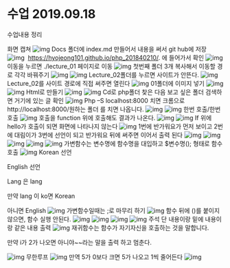 # 수업 2019.09.18
수업내용 정리

화면 캡쳐
![img](./images04/1.png)
Docs 폴더에 index.md 만들어서 내용을 써서 git hub에 저장  
![img](./images04/2.png)
 https://hyojeong101.github.io/php_201840210/. 에 들어가서 확인
![img](./images04/3.png)
이동을 누르면 ./lecture_01 페이지로 이동
![img](./images04/4.png)
첫번째 폴더 3개 복사해서 이동할 경로 각각 바꿔주기
![img](./images04/5.png)
![img](./images04/6.png) 
Lecture_02폴더를 누르면 사이트가 안뜬다.
![img](./images04/7.png) 
Lecture_02를 사이트 경로에 직접 써주면 열린다
![img](./images04/8.png) 
01폴더에 이미지 넣기
![img](./images04/9.png)
![img](./images04/10.png)
Html로 만들기
![img](./images04/11.png)
![img](./images04/12.png)
Cd로 php폴더 찾은 다음 보고 싶은 폴더 검색하면 거기에 있는 글 확인
![img](./images04/13.png)
Php –S localhost:8000 치면 크롬으로 http://localhost:8000/원하는 폴더     를 치면 나옵니다.
![img](./images04/14.png)
![img](./images04/15.png)
한번 호출/한번 호출
![img](./images04/16.png)
호출을 function 위에 호출해도 결과가 나온다.
![img](./images04/17.png)
![img](./images04/18.png)
If 위에 hello가 호출이 되면 화면에 나타나지 않는다
![img](./images04/19.png)
1번에 반가워요가 먼저 보이고 2번에 대림이가 3번에 선언이 되고 반가워요 뒤에 써주면 이어서 출력 된다
![img](./images04/20.png)
![img](./images04/21.png)
![img](./images04/22.png)
![img](./images04/23.png)
![img](./images04/24.png)
가변함수는 변수명에 함수명을 대입하고 $변수명(); 형태로 함수 호출
![img](./images04/25.png)
Korean 선언

English 선언

Lang 은 lang

만약 lang 이 ko면 
Korean 

아니면 English
![img](./images04/26.png)
가변함수일때는 ;로 마무리 하기
![img](./images04/27.png)
함수 뒤에 ()를 붙이지 않으면, 함수 실행 안된다.
![img](./images04/28.png)
![img](./images04/29.png)
![img](./images04/30.png)
![img](./images04/31.png)
주석 단 내용이랑 밑에 내용이랑 같은 내용 출력
![img](./images04/32.png)
재귀함수는 함수가 자기자신을 호출하는 것을 말합니다.

만약 i가 2가 나오면 
아니야~~라는 말을 출력 하고 멈춘다.

![img](./images04/33.png)
무한루프
![img](./images04/34.png)
만역 5가 0보다 크면 5가 나오고 1씩 줄어든다
![img](./images04/35.png)

